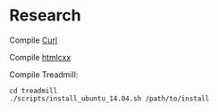 # Research

Compile [Curl](https://github.com/curl/curl)

Compile [htmlcxx](http://htmlcxx.sourceforge.net/)

Compile Treadmill:

```
cd treadmill
./scripts/install_ubuntu_14.04.sh /path/to/install
```
